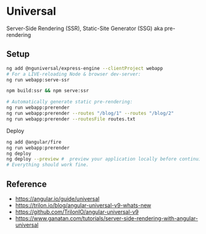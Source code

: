 # Universal

Server-Side Rendering (SSR), Static-Site Generator (SSG) aka pre-rendering

## Setup

```bash
ng add @nguniversal/express-engine --clientProject webapp
# For a LIVE-reloading Node & browser dev-server:
ng run webapp:serve-ssr

npm build:ssr && npm serve:ssr

# Automatically generate static pre-rendering:
ng run webapp:prerender
ng run webapp:prerender --routes "/blog/1" --routes "/blog/2"
ng run webapp:prerender --routesFile routes.txt


```

Deploy

```bash
ng add @angular/fire
ng run webapp:prerender
ng deploy
ng deploy --preview #  preview your application locally before continuing with the deploy
# Everything should work fine.
```

## Reference

- <https://angular.io/guide/universal>
- <https://trilon.io/blog/angular-universal-v9-whats-new>
- <https://github.com/TrilonIO/angular-universal-v9>
- <https://www.ganatan.com/tutorials/server-side-rendering-with-angular-universal>
